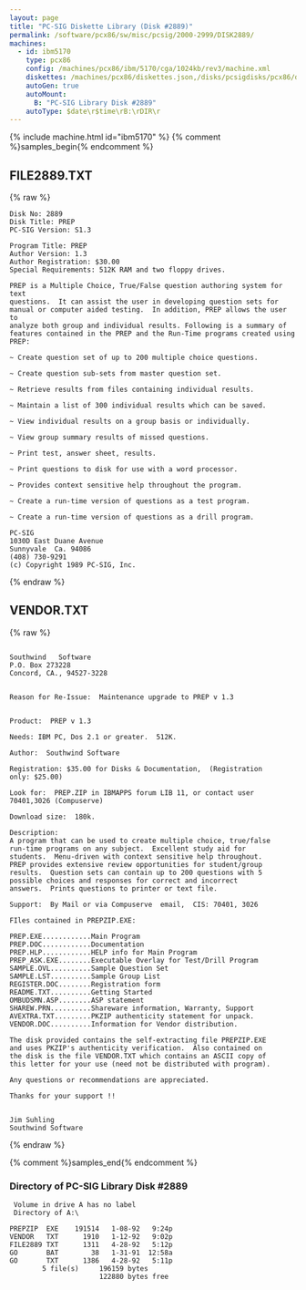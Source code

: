 ```yaml
---
layout: page
title: "PC-SIG Diskette Library (Disk #2889)"
permalink: /software/pcx86/sw/misc/pcsig/2000-2999/DISK2889/
machines:
  - id: ibm5170
    type: pcx86
    config: /machines/pcx86/ibm/5170/cga/1024kb/rev3/machine.xml
    diskettes: /machines/pcx86/diskettes.json,/disks/pcsigdisks/pcx86/diskettes.json
    autoGen: true
    autoMount:
      B: "PC-SIG Library Disk #2889"
    autoType: $date\r$time\rB:\rDIR\r
---
```


{% include machine.html id="ibm5170" %}
{% comment %}samples_begin{% endcomment %}

## FILE2889.TXT

{% raw %}
```
Disk No: 2889
Disk Title: PREP
PC-SIG Version: S1.3

Program Title: PREP
Author Version: 1.3
Author Registration: $30.00
Special Requirements: 512K RAM and two floppy drives.

PREP is a Multiple Choice, True/False question authoring system for text
questions.  It can assist the user in developing question sets for
manual or computer aided testing.  In addition, PREP allows the user to
analyze both group and individual results. Following is a summary of
features contained in the PREP and the Run-Time programs created using
PREP:

~ Create question set of up to 200 multiple choice questions.

~ Create question sub-sets from master question set.

~ Retrieve results from files containing individual results.

~ Maintain a list of 300 individual results which can be saved.

~ View individual results on a group basis or individually.

~ View group summary results of missed questions.

~ Print test, answer sheet, results.

~ Print questions to disk for use with a word processor.

~ Provides context sensitive help throughout the program.

~ Create a run-time version of questions as a test program.

~ Create a run-time version of questions as a drill program.

PC-SIG
1030D East Duane Avenue
Sunnyvale  Ca. 94086
(408) 730-9291
(c) Copyright 1989 PC-SIG, Inc.
```
{% endraw %}

## VENDOR.TXT

{% raw %}
```

Southwind   Software
P.O. Box 273228
Concord, CA., 94527-3228


Reason for Re-Issue:  Maintenance upgrade to PREP v 1.3


Product:  PREP v 1.3

Needs: IBM PC, Dos 2.1 or greater.  512K.

Author:  Southwind Software

Registration: $35.00 for Disks & Documentation,  (Registration
only: $25.00)

Look for:  PREP.ZIP in IBMAPPS forum LIB 11, or contact user
70401,3026 (Compuserve)

Download size:  180k.

Description:
A program that can be used to create multiple choice, true/false
run-time programs on any subject.  Excellent study aid for
students.  Menu-driven with context sensitive help throughout. 
PREP provides extensive review opportunities for student/group
results.  Question sets can contain up to 200 questions with 5
possible choices and responses for correct and incorrect
answers.  Prints questions to printer or text file.

Support:  By Mail or via Compuserve  email,  CIS: 70401, 3026

FIles contained in PREPZIP.EXE:

PREP.EXE............Main Program
PREP.DOC............Documentation
PREP.HLP............HELP info for Main Program
PREP_ASK.EXE........Executable Overlay for Test/Drill Program
SAMPLE.OVL..........Sample Question Set
SAMPLE.LST..........Sample Group List
REGISTER.DOC........Registration form
README.TXT..........Getting Started
OMBUDSMN.ASP........ASP statement
SHAREW.PRN..........Shareware information, Warranty, Support
AVEXTRA.TXT.........PKZIP authenticity statement for unpack.
VENDOR.DOC..........Information for Vendor distribution.

The disk provided contains the self-extracting file PREPZIP.EXE
and uses PKZIP's authenticity verification.  Also contained on
the disk is the file VENDOR.TXT which contains an ASCII copy of
this letter for your use (need not be distributed with program).

Any questions or recommendations are appreciated.

Thanks for your support !!


Jim Suhling
Southwind Software

```
{% endraw %}

{% comment %}samples_end{% endcomment %}

### Directory of PC-SIG Library Disk #2889

     Volume in drive A has no label
     Directory of A:\

    PREPZIP  EXE    191514   1-08-92   9:24p
    VENDOR   TXT      1910   1-12-92   9:02p
    FILE2889 TXT      1311   4-28-92   5:12p
    GO       BAT        38   1-31-91  12:58a
    GO       TXT      1386   4-28-92   5:11p
            5 file(s)     196159 bytes
                          122880 bytes free
